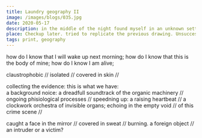 ```yaml
---
title: Laundry geography II
image: /images/blogs/035.jpg
date: 2020-05-17
description: in the middle of the night found myself in an unknown setting // an unknown body in a unknown landscape // a body with no history // a body of -- water?
place: Checkup later. tried to replicate the previous drawing. Unsuccesfull
tags: print, geography
---
```


how do I know that I will wake up next morning;
how do I know that this is the body of mine;
how do I know I am alive;

claustrophobic //
isolated // covered in skin //

collecting the evidence: this is what we have:  
a background noice: a dreadfull soundtrack of the organic machinery // ongoing phisiological processes // speedning up: a raising heartbeat // a clockwork orchestra of invisible organs; echoing in the empty void // of this crime scene //

caught a face in the mirror // covered in sweat // burning. a foreign object // an intruder or a victim?
